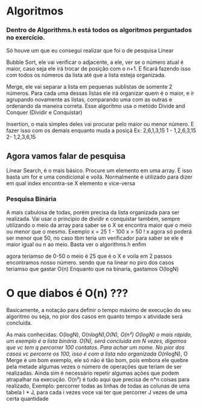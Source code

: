 # Algoritmos

### Dentro de Algorithms.h está todos os algoritmos perguntados no exercício. 
Só houve um que eu consegui realizar que foi o de pesquisa Linear

Bubble Sort, ele vai verificar o adjacente, a ele, ver se o número atual é maior, caso seja ele irá trocar de posição com o n+1.
E ficará fazendo isso com todos os números da lista até que a lista esteja organizada.

Merge, ele vai separar a lista em pequenas sublistas de somente 2 números. Para cada uma dessas listas ele irá organizar quem é o maior, e ir agrupando novamente as listas, comparando uma com as outras e ordenando da maneira correta. Esse algoritmo usa o metódo Divide and Conquer (Dividir e Conquistar)

Insertion, o mais simples deles vai procurar pelo maior ou menor número. E fazer isso com os demais enquanto muda a posiçã
Ex: 2,6,1,3,15
1 - 1,2,6,3,15
2- 1,2,3,6,15

## Agora vamos falar de pesquisa
Linear Search, é o mais básico. Procure um elemento em uma array. É isso
basta um for e uma condicional e voilá. Normalmente é utilizado para dizer em qual index encontra-se X elemento e vice-versa

### Pesquisa Binária
A mais cabulosa de todas, porém precisa da lista organizada para ser realizada.
Vai usar o principio de dividir e conquistar também, sempre utilizando o meio da array para saber se o X se encontra maior que o meio ou menor que o mesmo.
Exemplo 
x = 25
1 - 100
x > 50 !
x agora só poderá ser menor que 50, no caso tbm teria um verificador para saber se ele é maior igual ou n ao meio. Basta ver o algorithms.h
enfim

agora teriamso de 
0-50
o meio é 25 que é o X e voila em 2 passos encontramos nosso número. sendo que na linear no piro dos casos teriamso que gastar O(n)
Enquanto que na binaria, gastamos O(logN)



# O que diabos é O(n) ??? 
Basicamente, a notação para definir o tempo máximo de execução do seu algoritmo
ou seja, no pior dos casos em quanto tempo x atividade será concluída.

As mais conhecidas: O(logN), O(n*logN),O(N), O(n²)
O(logN) o mais rápido, um exemplo é a lista binária.
O(N), será concluida em N vezes, digamos que vc tem q percorrer 100 contatos. Para achar um nome. No pior dos casos vc percorre os 100, isso é com a lista não organizada
O(n*logN), O Merge é um bom exemplo, ele só não é tão bom, pois embora ele quebre pela metade algumas vezes o número de operações que teriam de ser realizadas. Ainda sim é necessário repetir algumas ações que podem atrapalhar na execução.
O(n²) é tudo aqui que precisa de n*n coisas para realizado, Exemplo: percorrer todas as linhas de todas as colunas de uma tabela 
I * J, para cada i vezes voce vai ter que percorrer J vezes de uma certa quantidade
